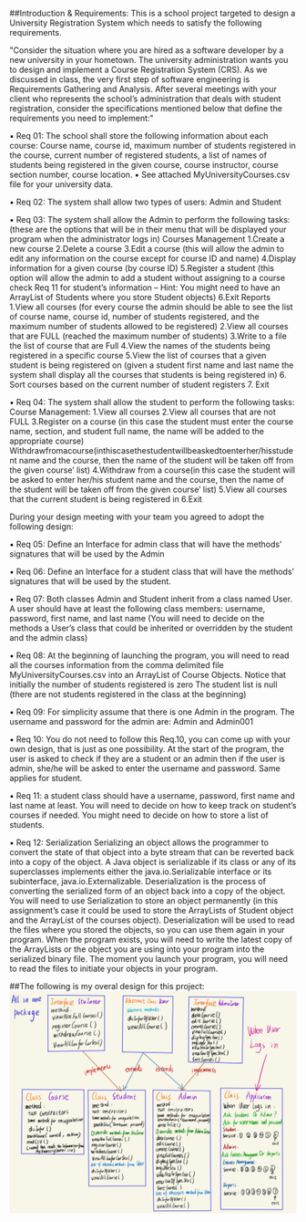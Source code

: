 ##Introduction & Requirements:
This is a school project targeted to design a University Registration System which needs to satisfy the following requirements.

"Consider the situation where you are hired as a software developer by a new university in your hometown. The university administration wants you to design and implement a Course Registration System (CRS).
As we discussed in class, the very first step of software engineering is Requirements Gathering and Analysis.
After several meetings with your client who represents the school’s administration that deals with student registration, consider the specifications mentioned below that define the requirements you need to implement:"

▪ Req 01: The school shall store the following information about each course:
Course name, course id, maximum number of students registered in the course, current number of registered students, a list of names of students being registered in the given course, course instructor, course section number, course location.
▪ See attached MyUniversityCourses.csv file for your university data.

▪ Req 02: The system shall allow two types of users: Admin and Student

▪ Req 03: The system shall allow the Admin to perform the following tasks: (these are the options that will be in their menu that will be displayed your program when the administrator logs in)
Courses Management
1.Create a new course
2.Delete a course
3.Edit a course (this will allow the admin to edit any information on the course except for course ID and name)
4.Display information for a given course (by course ID)
5.Register a student (this option will allow the admin to add a student without assigning to a course check Req 11 for student’s information – Hint: You might need to have an ArrayList of Students where you store Student objects)
6.Exit
Reports
1.View all courses (for every course the admin should be able to see the list of course name, course id, number of students registered, and the maximum number of students allowed to be registered)
2.View all courses that are FULL (reached the maximum number of students)
3.Write to a file the list of course that are Full
4.View the names of the students being registered in a specific course
5.View the list of courses that a given student is being registered on (given a student first name and last name the system shall display all the courses that students is being registered in)
6. Sort courses based on the current number of student registers 
7. Exit

▪ Req 04: The system shall allow the student to perform the following tasks: 
Course Management:
1.View all courses
2.View all courses that are not FULL
3.Register on a course (in this case the student must enter the course name, section, and student full name, the name will be added to the appropriate course) Withdrawfromacourse(inthiscasethestudentwillbeaskedtoenterher/hisstudent name and the course, then the name of the student will be taken off from the given course’ list)
4.Withdraw from a course(in this case the student will be asked to enter her/his student name and the course, then the name of the student will be taken off from the given course’ list)
5.View all courses that the current student is being registered in
6.Exit

During your design meeting with your team you agreed to adopt the following design:

▪ Req 05: Define an Interface for admin class that will have the methods’ signatures that will be used by the Admin

▪ Req 06: Define an Interface for a student class that will have the methods’ signatures that will be used by the student.

▪ Req 07: Both classes Admin and Student inherit from a class named User.
A user should have at least the following class members: username, password, first name, and last name (You will need to decide on the methods a User’s class that could be inherited or overridden by the student and the admin class)

▪ Req 08: At the beginning of launching the program, you will need to read all the courses information from the comma delimited file MyUniversityCourses.csv into an ArrayList of Course Objects. Notice that initially the number of students registered is zero
The student list is null (there are not students registered in the class at the beginning)

▪ Req 09: For simplicity assume that there is one Admin in the program. The username and password for the admin are: Admin and Admin001

▪ Req 10: You do not need to follow this Req.10, you can come up with your own design, that is just as one possibility. At the start of the program, the user is asked to check if they are a student or an admin then if the user is admin, she/he will be asked to enter the username and password. Same applies for student.

▪ Req 11: a student class should have a username, password, first name and last name at least.
You will need to decide on how to keep track on student’s courses if needed. You might need to decide on how to store a list of students.

▪ Req 12: Serialization
Serializing an object allows the programmer to convert the state of that object into a byte stream that can
be reverted back into a copy of the object. A Java object is serializable if its class or any of its superclasses implements either the java.io.Serializable interface or its subinterface, java.io.Externalizable. Deserialization is the process of converting the serialized form of an object back into a copy of the object. You will need to use Serialization to store an object permanently (in this assignment’s case it could be used to store the ArrayLists of Student object and the ArrayList of the courses object). Deserialization will be used to read the files where you stored the objects, so you can use them again in your program. When the program exists, you will need to write the latest copy of the ArrayLists or the object you are using into your program into the serialized binary file. The moment you launch your program, you will need to read the files to initiate your objects in your program.

##The following is my overal design for this project:
![myDesign](img/overallDesign.jpg)